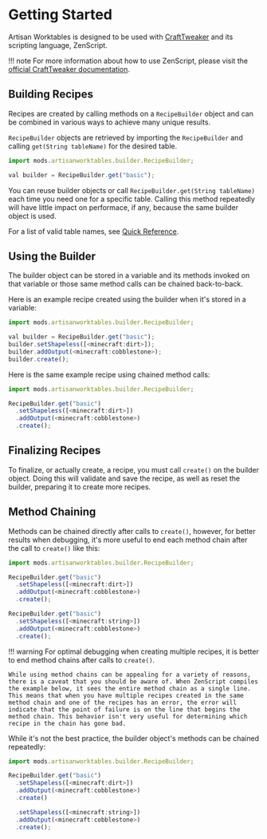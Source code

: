 # Getting Started

Artisan Worktables is designed to be used with [CraftTweaker](https://minecraft.curseforge.com/projects/crafttweaker) and its scripting language, ZenScript.

!!! note
    For more information about how to use ZenScript, please visit the [official CraftTweaker documentation](http://crafttweaker.readthedocs.io/en/latest/#).

## Building Recipes

Recipes are created by calling methods on a `RecipeBuilder` object and can be combined in various ways to achieve many unique results.

`RecipeBuilder` objects are retrieved by importing the `RecipeBuilder` and calling `get(String tableName)` for the desired table.

```js
import mods.artisanworktables.builder.RecipeBuilder;

val builder = RecipeBuilder.get("basic");
```

You can reuse builder objects or call `RecipeBuilder.get(String tableName)` each time you need one for a specific table. Calling this method repeatedly will have little impact on performace, if any, because the same builder object is used.

For a list of valid table names, see [Quick Reference](quickreference.md#tables).

## Using the Builder

The builder object can be stored in a variable and its methods invoked on that variable or those same method calls can be chained back-to-back.

Here is an example recipe created using the builder when it's stored in a variable:

```js
import mods.artisanworktables.builder.RecipeBuilder;

val builder = RecipeBuilder.get("basic");
builder.setShapeless([<minecraft:dirt>]);
builder.addOutput(<minecraft:cobblestone>);
builder.create();
```

Here is the same example recipe using chained method calls:

```js
import mods.artisanworktables.builder.RecipeBuilder;

RecipeBuilder.get("basic")
  .setShapeless([<minecraft:dirt>])
  .addOutput(<minecraft:cobblestone>)
  .create();
```

## Finalizing Recipes

To finalize, or actually create, a recipe, you must call `create()` on the builder object. Doing this will validate and save the recipe, as well as reset the builder, preparing it to create more recipes.

## Method Chaining

Methods can be chained directly after calls to `create()`, however, for better results when debugging, it's more useful to end each method chain after the call to `create()` like this:

```js
import mods.artisanworktables.builder.RecipeBuilder;

RecipeBuilder.get("basic")
  .setShapeless([<minecraft:dirt>])
  .addOutput(<minecraft:cobblestone>)
  .create();

RecipeBuilder.get("basic")
  .setShapeless([<minecraft:string>])
  .addOutput(<minecraft:cobblestone>)
  .create();
```

!!! warning
    For optimal debugging when creating multiple recipes, it is better to end method chains after calls to `create()`.

    While using method chains can be appealing for a variety of reasons, there is a caveat that you should be aware of. When ZenScript compiles the example below, it sees the entire method chain as a single line. This means that when you have multiple recipes created in the same method chain and one of the recipes has an error, the error will indicate that the point of failure is on the line that begins the method chain. This behavior isn't very useful for determining which recipe in the chain has gone bad.

While it's not the best practice, the builder object's methods can be chained repeatedly:

```js
import mods.artisanworktables.builder.RecipeBuilder;

RecipeBuilder.get("basic")
  .setShapeless([<minecraft:dirt>])
  .addOutput(<minecraft:cobblestone>)
  .create()

  .setShapeless([<minecraft:string>])
  .addOutput(<minecraft:cobblestone>)
  .create();
```

